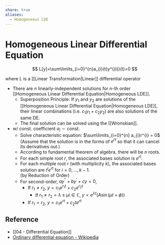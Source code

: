 ```yaml
---
share: true
aliases:
  - Homogeneous LDE
---
```


# Homogeneous Linear Differential Equation

$$
L[y]=\sum\limits_{i=0}^{n}a_{i}(t)y^{(i)}(t)=0
$$

where $L$ is a [[Linear Transformation|Linear]] differential operator

- There are $n$ linearly-independent solutions for $n$-th order [[Homogeneous Linear Differential Equation|Homogeneous LDE]].
	- Superposition Principle: If $y_1$ and $y_2$ are solutions of the [[Homogeneous Linear Differential Equation|Homogeneous LDE]], their linear combinations (i.e. $c_{1}y_{1}+c_{2}y_{2}$) are also solutions of the same DE.
	- The final solution can be solved using the [[Wronskian]].
- w/ const. coefficient $a_{i}\sim\text{const.}$
	- Solve characteristic equation: $\sum\limits_{i=0}^{n} a_{i}r^{i} = 0$  
	  (Assume that the solution is in the forms of $e^{rt}$ so that it can cancel its derivatives out.)
	- According to fundamental theorem of algebra, there will be $n$ roots.
	- For each simple root $r$, the associated bases solution is $e^{rt}$.
	- For each multiple root $r$ (with multiplicity $k$), the associated bases solution are $t^{i}e^{rt}$ for $i=0,\dots,k-1$.  
	  (by Reduction of Order)
	- For second-order, $a y^{\prime\prime}+b y^{\prime}+c y = 0$,
		- If $r_{1}\ne r_{2}$, $y=c_{1}e^{r_{1}t}+c_{2}e^{r_{2}t}$
			- If $r_{1}\ne r_{2}=\lambda\pm\mu i\in\mathbb{C}$, $y=e^{\lambda t}\left(A\sin(\mu t + \phi)\right)$
		- If $r_1=r_2$, $y=c_{1}e^{rt}+c_{2}te^{rt}$

## Reference

- [[04 - Differential Equation]]
- [Ordinary differential equation - Wikipedia](https://en.wikipedia.org/wiki/Ordinary_differential_equation#Summary_of_exact_solutions)
